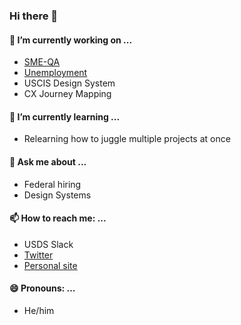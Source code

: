 ### Hi there 👋


#### 🔭 I’m currently working on ...
* [SME-QA](https://smeqa.usds.gov)
* [Unemployment](https://github.com/usds/us-unemployment)
* USCIS Design System
* CX Journey Mapping 

#### 🌱 I’m currently learning ...
* Relearning how to juggle multiple projects at once

#### 💬 Ask me about ...
* Federal hiring
* Design Systems

#### 📫 How to reach me: ...
* USDS Slack
* [Twitter](https://twitter.com/humancompanion)
* [Personal site](https://www.abarrelofthis.com/)

#### 😄 Pronouns: ...
* He/him

<!--
- 👯 I’m looking to collaborate on ...
- 🤔 I’m looking for help with ...
- 😄 Pronouns: ...
- ⚡ Fun fact: ...
-->
